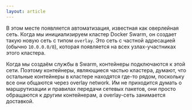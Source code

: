 ```yaml
---
layout: article
---
```


В этом месте появляется автоматизация, известная как оверлейная сеть. Когда мы инициализируем кластер Docker Swarm, он создает такую новую сеть с типом `overlay`. Это сеть с частной адресацией (обычно `10.0.0.0/8`), которая появляется на всех узлах-участниках этого кластера.

Когда мы создаём службы в Swarm, контейнеры подключаются к этой сети. Поэтому контейнеры, являющиеся частью кластера, думают, что остальные контейнеры в кластере находятся где-то рядом, поскольку все они общаются через overlay network. Им не приходится думать о маршрутизации и правилах передачи сетевых пакетов, они просто обращаются к другим контейнерам, а overlay-сеть занимается доставкой.
